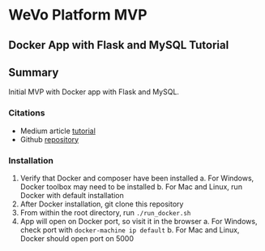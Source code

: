 # WeVo Platform MVP

## Docker App with Flask and MySQL Tutorial

## Summary

Initial MVP with Docker app with Flask and MySQL.

### Citations

* Medium article [tutorial](https://medium.com/@shamir.stav_83310/dockerizing-a-flask-mysql-app-with-docker-compose-c4f51d20b40d)
* Github [repository](https://github.com/stavshamir/docker-tutorial)

### Installation

1. Verify that Docker and composer have been installed
    a. For Windows, Docker toolbox may need to be installed
    b. For Mac and Linux, run Docker with default installation
2. After Docker installation, git clone this repository
3. From within the root directory, run `./run_docker.sh`
4. App will open on Docker port, so visit it in the browser
    a. For Windows, check port with `docker-machine ip default`
    b. For Mac and Linux, Docker should open port on 5000
